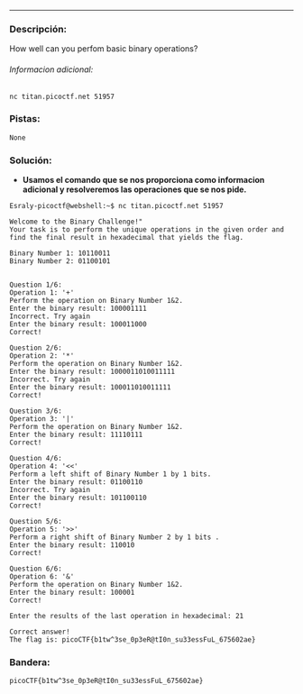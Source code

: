 ---
### Descripción:
How well can you perfom basic binary operations?

###### Informacion adicional:
```
nc titan.picoctf.net 51957
```

### Pistas: 
```
None
```

### Solución:
- **Usamos el comando que se nos proporciona como informacion adicional y resolveremos las operaciones que se nos pide.**
```
Esraly-picoctf@webshell:~$ nc titan.picoctf.net 51957

Welcome to the Binary Challenge!"
Your task is to perform the unique operations in the given order and find the final result in hexadecimal that yields the flag.

Binary Number 1: 10110011
Binary Number 2: 01100101


Question 1/6:
Operation 1: '+'
Perform the operation on Binary Number 1&2.
Enter the binary result: 100001111
Incorrect. Try again
Enter the binary result: 100011000
Correct!

Question 2/6:
Operation 2: '*'
Perform the operation on Binary Number 1&2.
Enter the binary result: 1000011010011111
Incorrect. Try again
Enter the binary result: 100011010011111
Correct!

Question 3/6:
Operation 3: '|'
Perform the operation on Binary Number 1&2.
Enter the binary result: 11110111
Correct!

Question 4/6:
Operation 4: '<<'
Perform a left shift of Binary Number 1 by 1 bits.
Enter the binary result: 01100110                     
Incorrect. Try again
Enter the binary result: 101100110
Correct!

Question 5/6:
Operation 5: '>>'
Perform a right shift of Binary Number 2 by 1 bits .
Enter the binary result: 110010
Correct!

Question 6/6:
Operation 6: '&'
Perform the operation on Binary Number 1&2.
Enter the binary result: 100001
Correct!

Enter the results of the last operation in hexadecimal: 21

Correct answer!
The flag is: picoCTF{b1tw^3se_0p3eR@tI0n_su33essFuL_675602ae}
```

### Bandera:
```
picoCTF{b1tw^3se_0p3eR@tI0n_su33essFuL_675602ae}
```
